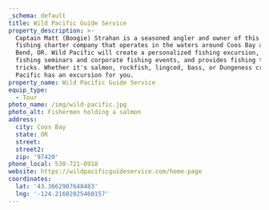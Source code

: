 ```yaml
---
_schema: default
title: Wild Pacific Guide Service
property_description: >-
  Captain Matt (Boogie) Strahan is a seasoned angler and owner of this top-tier
  fishing charter company that operates in the waters around Coos Bay and North
  Bend, OR. Wild Pacific will create a personalized fishing excursion, offers
  fishing seminars and corporate fishing events, and provides fishing tips &
  tricks. Whether it's salmon, rockfish, lingcod, bass, or Dungeness crab, Wild
  Pacific has an excursion for you.
property_name: Wild Pacific Guide Service
equip_type:
  - Tour
photo_name: /img/wild-pacific.jpg
photo_alt: Fishermen holding a salmon
address:
  city: Coos Bay
  state: OR
  street:
  street2:
  zip: '97420'
phone_local: 530-721-0918
website: https://wildpacificguideservice.com/home-page
coordinates:
  lat: '43.3662907648483'
  lng: '-124.21602025460157'
---
```


